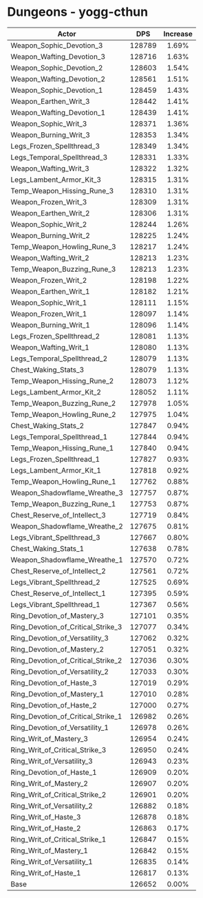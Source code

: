 # Dungeons - yogg-cthun
| Actor | DPS | Increase |
|---|:---:|:---:|
|Weapon_Sophic_Devotion_3|128789|1.69%|
|Weapon_Wafting_Devotion_3|128716|1.63%|
|Weapon_Sophic_Devotion_2|128603|1.54%|
|Weapon_Wafting_Devotion_2|128561|1.51%|
|Weapon_Sophic_Devotion_1|128459|1.43%|
|Weapon_Earthen_Writ_3|128442|1.41%|
|Weapon_Wafting_Devotion_1|128439|1.41%|
|Weapon_Sophic_Writ_3|128371|1.36%|
|Weapon_Burning_Writ_3|128353|1.34%|
|Legs_Frozen_Spellthread_3|128349|1.34%|
|Legs_Temporal_Spellthread_3|128331|1.33%|
|Weapon_Wafting_Writ_3|128322|1.32%|
|Legs_Lambent_Armor_Kit_3|128315|1.31%|
|Temp_Weapon_Hissing_Rune_3|128310|1.31%|
|Weapon_Frozen_Writ_3|128309|1.31%|
|Weapon_Earthen_Writ_2|128306|1.31%|
|Weapon_Sophic_Writ_2|128244|1.26%|
|Weapon_Burning_Writ_2|128225|1.24%|
|Temp_Weapon_Howling_Rune_3|128217|1.24%|
|Weapon_Wafting_Writ_2|128213|1.23%|
|Temp_Weapon_Buzzing_Rune_3|128213|1.23%|
|Weapon_Frozen_Writ_2|128198|1.22%|
|Weapon_Earthen_Writ_1|128182|1.21%|
|Weapon_Sophic_Writ_1|128111|1.15%|
|Weapon_Frozen_Writ_1|128097|1.14%|
|Weapon_Burning_Writ_1|128096|1.14%|
|Legs_Frozen_Spellthread_2|128081|1.13%|
|Weapon_Wafting_Writ_1|128080|1.13%|
|Legs_Temporal_Spellthread_2|128079|1.13%|
|Chest_Waking_Stats_3|128079|1.13%|
|Temp_Weapon_Hissing_Rune_2|128073|1.12%|
|Legs_Lambent_Armor_Kit_2|128052|1.11%|
|Temp_Weapon_Buzzing_Rune_2|127978|1.05%|
|Temp_Weapon_Howling_Rune_2|127975|1.04%|
|Chest_Waking_Stats_2|127847|0.94%|
|Legs_Temporal_Spellthread_1|127844|0.94%|
|Temp_Weapon_Hissing_Rune_1|127840|0.94%|
|Legs_Frozen_Spellthread_1|127827|0.93%|
|Legs_Lambent_Armor_Kit_1|127818|0.92%|
|Temp_Weapon_Howling_Rune_1|127762|0.88%|
|Weapon_Shadowflame_Wreathe_3|127757|0.87%|
|Temp_Weapon_Buzzing_Rune_1|127753|0.87%|
|Chest_Reserve_of_Intellect_3|127719|0.84%|
|Weapon_Shadowflame_Wreathe_2|127675|0.81%|
|Legs_Vibrant_Spellthread_3|127667|0.80%|
|Chest_Waking_Stats_1|127638|0.78%|
|Weapon_Shadowflame_Wreathe_1|127570|0.72%|
|Chest_Reserve_of_Intellect_2|127561|0.72%|
|Legs_Vibrant_Spellthread_2|127525|0.69%|
|Chest_Reserve_of_Intellect_1|127395|0.59%|
|Legs_Vibrant_Spellthread_1|127367|0.56%|
|Ring_Devotion_of_Mastery_3|127101|0.35%|
|Ring_Devotion_of_Critical_Strike_3|127077|0.34%|
|Ring_Devotion_of_Versatility_3|127062|0.32%|
|Ring_Devotion_of_Mastery_2|127051|0.32%|
|Ring_Devotion_of_Critical_Strike_2|127036|0.30%|
|Ring_Devotion_of_Versatility_2|127033|0.30%|
|Ring_Devotion_of_Haste_3|127019|0.29%|
|Ring_Devotion_of_Mastery_1|127010|0.28%|
|Ring_Devotion_of_Haste_2|127000|0.27%|
|Ring_Devotion_of_Critical_Strike_1|126982|0.26%|
|Ring_Devotion_of_Versatility_1|126978|0.26%|
|Ring_Writ_of_Mastery_3|126954|0.24%|
|Ring_Writ_of_Critical_Strike_3|126950|0.24%|
|Ring_Writ_of_Versatility_3|126943|0.23%|
|Ring_Devotion_of_Haste_1|126909|0.20%|
|Ring_Writ_of_Mastery_2|126907|0.20%|
|Ring_Writ_of_Critical_Strike_2|126901|0.20%|
|Ring_Writ_of_Versatility_2|126882|0.18%|
|Ring_Writ_of_Haste_3|126878|0.18%|
|Ring_Writ_of_Haste_2|126863|0.17%|
|Ring_Writ_of_Critical_Strike_1|126847|0.15%|
|Ring_Writ_of_Mastery_1|126842|0.15%|
|Ring_Writ_of_Versatility_1|126835|0.14%|
|Ring_Writ_of_Haste_1|126817|0.13%|
|Base|126652|0.00%|
